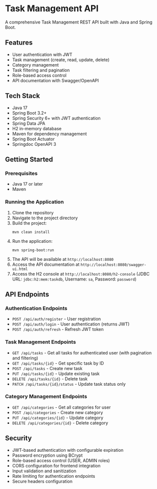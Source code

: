 # Task Management API

A comprehensive Task Management REST API built with Java and Spring Boot.

## Features

- User authentication with JWT
- Task management (create, read, update, delete)
- Category management
- Task filtering and pagination
- Role-based access control
- API documentation with Swagger/OpenAPI

## Tech Stack

- Java 17
- Spring Boot 3.2+
- Spring Security 6+ with JWT authentication
- Spring Data JPA
- H2 in-memory database
- Maven for dependency management
- Spring Boot Actuator
- Springdoc OpenAPI 3

## Getting Started

### Prerequisites

- Java 17 or later
- Maven

### Running the Application

1. Clone the repository
2. Navigate to the project directory
3. Build the project:
   ```
   mvn clean install
   ```
4. Run the application:
   ```
   mvn spring-boot:run
   ```
5. The API will be available at `http://localhost:8080`
6. Access the API documentation at `http://localhost:8080/swagger-ui.html`
7. Access the H2 console at `http://localhost:8080/h2-console` (JDBC URL: `jdbc:h2:mem:taskdb`, Username: `sa`, Password: `password`)

## API Endpoints

### Authentication Endpoints

- `POST /api/auth/register` - User registration
- `POST /api/auth/login` - User authentication (returns JWT)
- `POST /api/auth/refresh` - Refresh JWT token

### Task Management Endpoints

- `GET /api/tasks` - Get all tasks for authenticated user (with pagination and filtering)
- `GET /api/tasks/{id}` - Get specific task by ID
- `POST /api/tasks` - Create new task
- `PUT /api/tasks/{id}` - Update existing task
- `DELETE /api/tasks/{id}` - Delete task
- `PATCH /api/tasks/{id}/status` - Update task status only

### Category Management Endpoints

- `GET /api/categories` - Get all categories for user
- `POST /api/categories` - Create new category
- `PUT /api/categories/{id}` - Update category
- `DELETE /api/categories/{id}` - Delete category

## Security

- JWT-based authentication with configurable expiration
- Password encryption using BCrypt
- Role-based access control (USER, ADMIN roles)
- CORS configuration for frontend integration
- Input validation and sanitization
- Rate limiting for authentication endpoints
- Secure headers configuration 